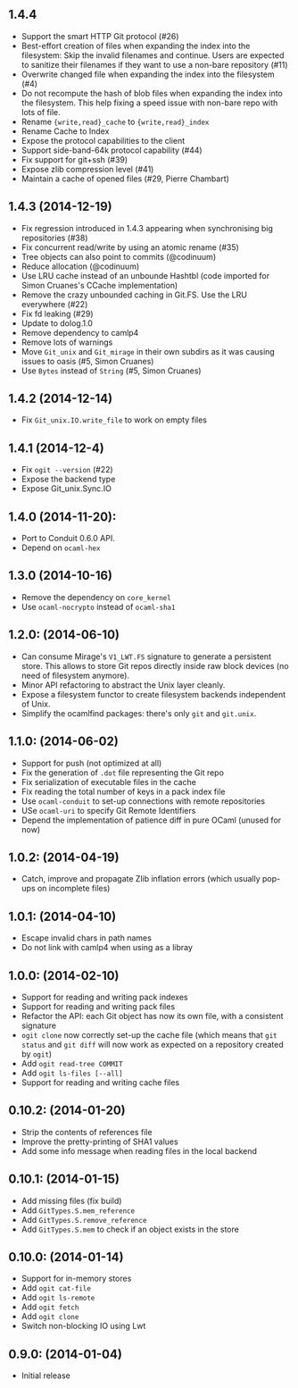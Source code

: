 ## 1.4.4
* Support the smart HTTP Git protocol (#26)
* Best-effort creation of files when expanding the index into the filesystem:
  Skip the invalid filenames and continue. Users are expected to sanitize
  their filenames if they want to use a non-bare repository (#11)
* Overwrite changed file when expanding the index into the filesystem (#4)
* Do not recompute the hash of blob files when expanding the index into the
  filesystem. This help fixing a speed issue with non-bare repo with lots of
  file.
* Rename `{write,read}_cache` to `{write,read}_index`
* Rename Cache to Index
* Expose the protocol capabilities to the client
* Support side-band-64k protocol capability (#44)
* Fix support for git+ssh (#39)
* Expose zlib compression level (#41)
* Maintain a cache of opened files (#29, Pierre Chambart)

## 1.4.3 (2014-12-19)
* Fix regression introduced in 1.4.3 appearing when synchronising big
  repositories (#38)
* Fix concurrent read/write by using an atomic rename (#35)
* Tree objects can also point to commits (@codinuum)
* Reduce allocation (@codinuum)
* Use LRU cache instead of an unbounde Hashtbl (code imported for
  Simon Cruanes's CCache implementation)
* Remove the crazy unbounded caching in Git.FS. Use the LRU everywhere (#22)
* Fix fd leaking (#29)
* Update to dolog.1.0
* Remove dependency to camlp4
* Remove lots of warnings
* Move `Git_unix` and `Git_mirage` in their own subdirs as it was causing issues
  to oasis (#5, Simon Cruanes)
* Use `Bytes` instead of `String` (#5, Simon Cruanes)

## 1.4.2 (2014-12-14)
* Fix `Git_unix.IO.write_file` to work on empty files

## 1.4.1 (2014-12-4)
* Fix `ogit --version` (#22)
* Expose the backend type
* Expose Git_unix.Sync.IO

## 1.4.0 (2014-11-20):
* Port to Conduit 0.6.0 API.
* Depend on `ocaml-hex`

## 1.3.0 (2014-10-16)
* Remove the dependency on `core_kernel`
* Use `ocaml-nocrypto` instead of `ocaml-sha1`

## 1.2.0: (2014-06-10)
* Can consume Mirage's `V1_LWT.FS` signature to generate a
  persistent store. This allows to store Git repos directly
  inside raw block devices (no need of filesystem anymore).
* Minor API refactoring to abstract the Unix layer cleanly.
* Expose a filesystem functor to create filesystem backends
  independent of Unix.
* Simplify the ocamlfind packages: there's only `git` and `git.unix`.

## 1.1.0: (2014-06-02)
* Support for push (not optimized at all)
* Fix the generation of `.dot` file representing the Git repo
* Fix serialization of executable files in the cache
* Fix reading the total number of keys in a pack index file
* Use `ocaml-conduit` to set-up connections with remote repositories
* USe `ocaml-uri` to specify Git Remote Identifiers
* Depend the implementation of patience diff in pure OCaml (unused for now)

## 1.0.2: (2014-04-19)
* Catch, improve and propagate Zlib inflation errors (which usually pop-ups
  on incomplete files)

## 1.0.1: (2014-04-10)
* Escape invalid chars in path names
* Do not link with camlp4 when using as a libray

## 1.0.0: (2014-02-10)
* Support for reading and writing pack indexes
* Support for reading and writing pack files
* Refactor the API: each Git object has now its own file, with a consistent
  signature
* `ogit clone` now correctly set-up the cache file (which means that
  `git status` and `git diff` will now work as expected on a repository created
   by `ogit`)
* Add `ogit read-tree COMMIT`
* Add `ogit ls-files [--all]`
* Support for reading and writing cache files

## 0.10.2: (2014-01-20)
* Strip the contents of references file
* Improve the pretty-printing of SHA1 values
* Add some info message when reading files in the local backend

## 0.10.1: (2014-01-15)
* Add missing files (fix build)
* Add `GitTypes.S.mem_reference`
* Add `GitTypes.S.remove_reference`
* Add `GitTypes.S.mem` to check if an object exists in the store

## 0.10.0: (2014-01-14)
* Support for in-memory stores
* Add `ogit cat-file`
* Add `ogit ls-remote`
* Add `ogit fetch`
* Add `ogit clone`
* Switch non-blocking IO using Lwt

## 0.9.0: (2014-01-04)
* Initial release
